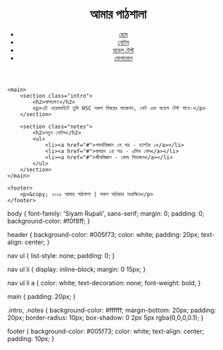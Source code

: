<!DOCTYPE html>
<html lang="bn">
<head>
    <meta charset="UTF-8">
    <title>আমার পাঠশালা</title>
    <link rel="stylesheet" href="style.css">
</head>
<body>
    <header>
        <h1>আমার পাঠশালা</h1>
        <nav>
            <ul>
                <li><a href="#">হোম</a></li>
                <li><a href="#">নোটস</a></li>
                <li><a href="#">মডেল টেস্ট</a></li>
                <li><a href="#">যোগাযোগ</a></li>
            </ul>
        </nav>
    </header>

    <main>
        <section class="intro">
            <h2>স্বাগতম!</h2>
            <p>এই ওয়েবসাইটে তুমি HSC সকল বিষয়ের সাজেশন, নোট এবং মডেল টেস্ট পাবে।</p>
        </section>

        <section class="notes">
            <h2>নতুন নোটস</h2>
            <ul>
                <li><a href="#">পদার্থবিজ্ঞান ১ম পত্র - চ্যাপ্টার ১</a></li>
                <li><a href="#">রসায়ন ২য় পত্র - এসিড বেস</a></li>
                <li><a href="#">জীববিজ্ঞান - কোষ বিভাজন</a></li>
            </ul>
        </section>
    </main>

    <footer>
        <p>&copy; ২০২৫ আমার পাঠশালা | সকল অধিকার সংরক্ষিত</p>
    </footer>
</body>
</html>
body {
    font-family: 'Siyam Rupali', sans-serif;
    margin: 0;
    padding: 0;
    background-color: #f0f8ff;
}

header {
    background-color: #005f73;
    color: white;
    padding: 20px;
    text-align: center;
}

nav ul {
    list-style: none;
    padding: 0;
}

nav ul li {
    display: inline-block;
    margin: 0 15px;
}

nav ul li a {
    color: white;
    text-decoration: none;
    font-weight: bold;
}

main {
    padding: 20px;
}

.intro, .notes {
    background-color: #ffffff;
    margin-bottom: 20px;
    padding: 20px;
    border-radius: 10px;
    box-shadow: 0 2px 5px rgba(0,0,0,0.1);
}

footer {
    background-color: #005f73;
    color: white;
    text-align: center;
    padding: 10px;
}
